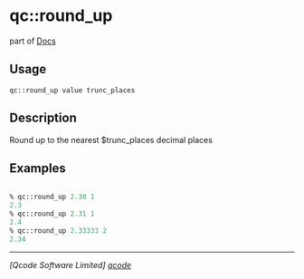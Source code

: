 qc::round_up
============

part of [Docs](.)

Usage
-----
`
        qc::round_up value trunc_places
    `

Description
-----------
Round up to the nearest $trunc_places decimal places

Examples
--------
```tcl

% qc::round_up 2.30 1
2.3
% qc::round_up 2.31 1
2.4
% qc::round_up 2.33333 2
2.34
```

----------------------------------
*[Qcode Software Limited] [qcode]*

[qcode]: www.qcode.co.uk "Qcode Software"